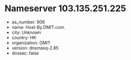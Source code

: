 # Nameserver 103.135.251.225

* as_number: 906
* name: Host-By.DMIT.com.
* city: Unknown
* country: HK
* organization: DMIT
* version: dnsmasq-2.85
* dnssec: false
